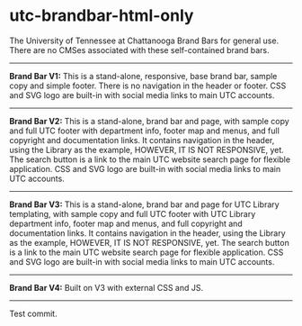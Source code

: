# utc-brandbar-html-only
The University of Tennessee at Chattanooga Brand Bars for general use. There are no CMSes associated with these self-contained brand bars.

<hr />

<strong>Brand Bar V1:</strong> This is a stand-alone, responsive, base brand bar, sample copy and simple footer. There is no navigation in the header or footer. CSS and SVG logo are built-in with social media links to main UTC accounts.

<hr />

<strong>Brand Bar V2:</strong> This is a stand-alone, brand bar and page, with sample copy and full UTC footer with department info, footer map and menus, and full copyright and documentation links. It contains navigation in the header, using the Library as the example, HOWEVER, IT IS NOT RESPONSIVE, yet. The search button is a link to the main UTC website search page for flexible application. CSS and SVG logo are built-in with social media links to main UTC accounts.

<hr />

<strong>Brand Bar V3:</strong> This is a stand-alone, brand bar and page for UTC Library templating, with sample copy and full UTC footer with UTC Library department info, footer map and menus, and full copyright and documentation links. It contains navigation in the header, using the Library as the example, HOWEVER, IT IS NOT RESPONSIVE, yet. The search button is a link to the main UTC website search page for flexible application. CSS and SVG logo are built-in with social media links to main UTC accounts.

<hr />

<strong>Brand Bar V4:</strong> Built on V3 with external CSS and JS.

<hr />
Test commit.